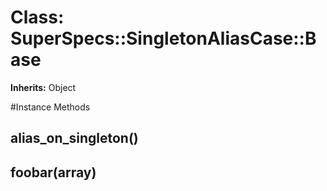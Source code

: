 # Class: SuperSpecs::SingletonAliasCase::Base
**Inherits:** Object
    




#Instance Methods
## alias_on_singleton() [](#method-i-alias_on_singleton)

## foobar(array) [](#method-i-foobar)

